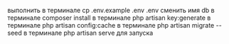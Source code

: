 выполнить в терминале cp .env.example .env
.env сменить имя db
в терминале composer install
в терминале php artisan key:generate
в терминале php artisan config:cache
в терминале php artisan migrate --seed
в терминале php artisan serve для запуска
